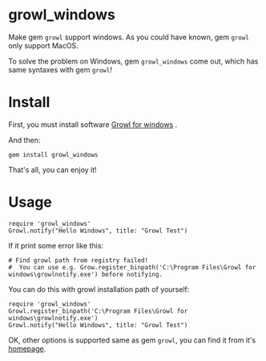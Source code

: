 growl_windows
=============

Make gem `growl` support windows.
As you could have known, gem `growl` only support MacOS. 

To solve the problem on Windows, gem `growl_windows` come out, which has same syntaxes with gem `growl`!

# Install

First, you must install software [Growl for windows](http://www.growlforwindows.com/gfw/) .

And then:

    gem install growl_windows

That's all, you can enjoy it!

# Usage

    require 'growl_windows'
    Growl.notify("Hello Windows", title: "Growl Test")

If it print some error like this:

    # Find growl path from registry failed!
    #  You can use e.g. Grow.register_binpath('C:\Program Files\Growl for windows\growlnotify.exe') before notifying.

You can do this with growl installation path of yourself:

    require 'growl_windows'
    Growl.register_binpath('C:\Program Files\Growl for windows\growlnotify.exe')
    Growl.notify("Hello Windows", title: "Growl Test")

OK, other options is supported same as gem `growl`, you can find it from it's [homepage](https://github.com/visionmedia/growl).
